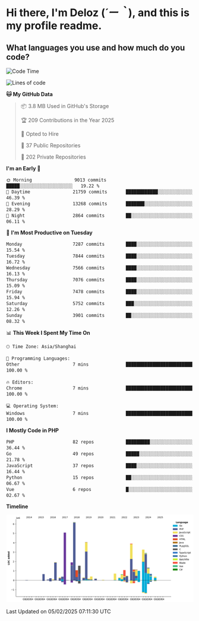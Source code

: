 # **Hi there, I'm Deloz (*´ー｀*), and this is my profile readme.**

## **What languages you use and how much do you code?**

<!--START_SECTION:waka-->
![Code Time](http://img.shields.io/badge/Code%20Time-5%2C596%20hrs%2019%20mins-blue)

![Lines of code](https://img.shields.io/badge/From%20Hello%20World%20I%27ve%20Written-43.2%20million%20lines%20of%20code-blue)

**🐱 My GitHub Data** 

> 📦 3.8 MB Used in GitHub's Storage 
 > 
> 🏆 209 Contributions in the Year 2025
 > 
> 💼 Opted to Hire
 > 
> 📜 37 Public Repositories 
 > 
> 🔑 202 Private Repositories 
 > 
**I'm an Early 🐤** 

```text
🌞 Morning                9013 commits        █████░░░░░░░░░░░░░░░░░░░░   19.22 % 
🌆 Daytime                21759 commits       ████████████░░░░░░░░░░░░░   46.39 % 
🌃 Evening                13268 commits       ███████░░░░░░░░░░░░░░░░░░   28.29 % 
🌙 Night                  2864 commits        ██░░░░░░░░░░░░░░░░░░░░░░░   06.11 % 
```
📅 **I'm Most Productive on Tuesday** 

```text
Monday                   7287 commits        ████░░░░░░░░░░░░░░░░░░░░░   15.54 % 
Tuesday                  7844 commits        ████░░░░░░░░░░░░░░░░░░░░░   16.72 % 
Wednesday                7566 commits        ████░░░░░░░░░░░░░░░░░░░░░   16.13 % 
Thursday                 7076 commits        ████░░░░░░░░░░░░░░░░░░░░░   15.09 % 
Friday                   7478 commits        ████░░░░░░░░░░░░░░░░░░░░░   15.94 % 
Saturday                 5752 commits        ███░░░░░░░░░░░░░░░░░░░░░░   12.26 % 
Sunday                   3901 commits        ██░░░░░░░░░░░░░░░░░░░░░░░   08.32 % 
```


📊 **This Week I Spent My Time On** 

```text
🕑︎ Time Zone: Asia/Shanghai

💬 Programming Languages: 
Other                    7 mins              █████████████████████████   100.00 % 

🔥 Editors: 
Chrome                   7 mins              █████████████████████████   100.00 % 

💻 Operating System: 
Windows                  7 mins              █████████████████████████   100.00 % 
```

**I Mostly Code in PHP** 

```text
PHP                      82 repos            █████████░░░░░░░░░░░░░░░░   36.44 % 
Go                       49 repos            █████░░░░░░░░░░░░░░░░░░░░   21.78 % 
JavaScript               37 repos            ████░░░░░░░░░░░░░░░░░░░░░   16.44 % 
Python                   15 repos            ██░░░░░░░░░░░░░░░░░░░░░░░   06.67 % 
Vue                      6 repos             █░░░░░░░░░░░░░░░░░░░░░░░░   02.67 % 
```



**Timeline**

![Lines of Code chart](https://raw.githubusercontent.com/deloz/deloz/main/assets/bar_graph.png)


 Last Updated on 05/02/2025 07:11:30 UTC
<!--END_SECTION:waka-->
